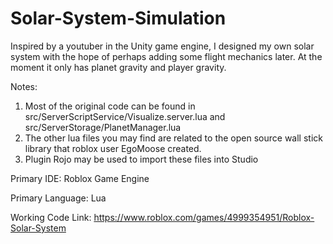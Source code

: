 # Solar-System-Simulation
Inspired by a youtuber in the Unity game engine, I designed my own solar system with the hope of perhaps adding some flight mechanics later. At the moment it only has planet gravity and player gravity.

Notes: 
1. Most of the original code can be found in src/ServerScriptService/Visualize.server.lua and src/ServerStorage/PlanetManager.lua
2. The other lua files you may find are related to the open source wall stick library that roblox user EgoMoose created.
3. Plugin Rojo may be used to import these files into Studio

Primary IDE: Roblox Game Engine

Primary Language: Lua

Working Code Link: https://www.roblox.com/games/4999354951/Roblox-Solar-System
